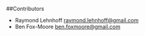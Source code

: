 ##Contributors

* Raymond Lehnhoff <raymond.lehnhoff@gmail.com>
* Ben Fox-Moore <ben.foxmoore@gmail.com>